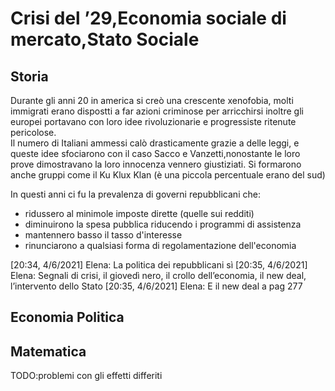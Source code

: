 
# Crisi del ’29,Economia sociale di mercato,Stato Sociale

## Storia 

Durante gli anni 20 in america si creò una crescente xenofobia, molti immigrati erano dispostti a far azioni criminose per arricchirsi inoltre gli europei portavano con loro idee rivoluzionarie e progressiste ritenute pericolose.  
Il numero di Italiani ammessi calò drasticamente grazie a delle leggi, e queste idee sfociarono con il caso Sacco e Vanzetti,nonostante le loro prove dimostravano la loro innocenza vennero giustiziati.
Si formarono anche gruppi come il Ku Klux Klan (è una piccola percentuale erano del sud)

In questi anni ci fu la prevalenza di governi repubblicani che:
- ridussero al minimole imposte dirette (quelle sui redditi)
- diminuirono la spesa pubblica riducendo i programmi di assistenza
- mantennero basso il tasso d'interesse
- rinunciarono a qualsiasi forma di regolamentazione dell'economia


[20:34, 4/6/2021] Elena: La politica dei repubblicani sì
[20:35, 4/6/2021] Elena: Segnali di crisi, il giovedì nero, il crollo dell’economia, il new deal, l’intervento dello Stato
[20:35, 4/6/2021] Elena: E il new deal a pag 277


## Economia Politica



## Matematica

TODO:problemi con gli effetti differiti

